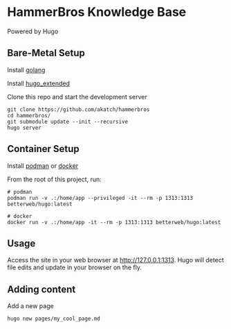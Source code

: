 # HammerBros Knowledge Base
Powered by Hugo

## Bare-Metal Setup
Install [golang](https://golang.org/doc/install)

Install [hugo_extended](https://gohugo.io/getting-started/installing)

Clone this repo and start the development server

```shell
git clone https://github.com/akatch/hammerbros
cd hammerbros/
git submodule update --init --recursive
hugo server
```

## Container Setup
Install [podman](https://podman-desktop.io/docs/intro) or [docker](https://docs.docker.com/get-docker/)

From the root of this project, run:

```shell
# podman
podman run -v .:/home/app --privileged -it --rm -p 1313:1313 betterweb/hugo:latest

# docker
docker run -v .:/home/app -it --rm -p 1313:1313 betterweb/hugo:latest
```

## Usage
Access the site in your web browser at http://127.0.0.1:1313. Hugo will detect file edits and update in your browser on the fly.

## Adding content
Add a new page

```shell
hugo new pages/my_cool_page.md
```
